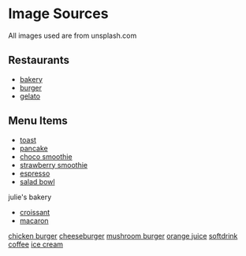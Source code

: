 # Image Sources

All images used are from unsplash.com

## Restaurants

- [bakery](https://unsplash.com/photos/O7-OF1AAsyc)
- [burger](https://unsplash.com/photos/fdYm6Lx6ocw)
- [gelato](https://unsplash.com/photos/Wpg3Qm0zaGk)

## Menu Items

- [toast](https://unsplash.com/photos/FFqNATH27EM)
- [pancake](https://unsplash.com/photos/yxZSAjyToP4)
- [choco smoothie](https://unsplash.com/photos/7TeR1A1MUpM)
- [strawberry smoothie](https://unsplash.com/photos/DlhfsnrX2es)
- [espresso](https://unsplash.com/photos/tA90pRfL2gM)
- [salad bowl](https://unsplash.com/photos/yhc4pSbl01A)

julie's bakery

- [croissant](https://unsplash.com/photos/jMqNhXOlXwk)
- [macaron](https://unsplash.com/photos/cSzyY2UaFSI)

[chicken burger](https://unsplash.com/photos/Qzc9WtclTZU)
[cheeseburger](https://unsplash.com/photos/jh5XyK4Rr3Y)
[mushroom burger](https://unsplash.com/photos/Tqr2yaJvksM)
[orange juice](https://unsplash.com/photos/kkrXVKK-jhg)
[softdrink](https://unsplash.com/photos/sQNq223Rr54)
[coffee](https://unsplash.com/photos/pMW4jzELQCw)
[ice cream](https://unsplash.com/photos/66IZaW9LIpI)

